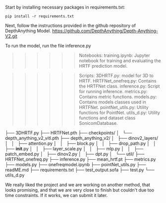 
Start by installing necessary packages in requirements.txt:

    pip install -r requirements.txt

Next, follow the instructions provided in the github repository of DepthAnything Model.
https://github.com/DepthAnything/Depth-Anything-V2.git 

To run the model, run the file inference.py

>>>>>> Notebooks:
training.ipynb: Jupyter notebook for training and evaluating the HRTF prediction model.

>>>>>> Scripts:
3DHRTF.py: model for 3D to HRTF.
HRTFNet_onefreq.py: Contains the HRTFNet class.
inference.py: Script for running inference.
metrics.py: Contains metric functions.
models.py: Contains models classes used in HRTFNet.
pointNet_utils.py: Utility functions for PointNet.
utils_d.py: Utility functions and dataset class SonicomDatabase.

├── 3DHRTF.py
├── HRTFNet.pth
├── checkpoints/
│   └── depth_anything_v2_vitl.pth
├── depth_anything_v2/
│   ├── dinov2_layers/
│   │   ├── attention.py
│   │   ├── block.py
│   │   ├── drop_path.py
│   │   ├── __init__.py
│   │   ├── layer_scale.py
│   │   ├── mlp.py
│   │   ├── patch_embed.py
│   ├── dinov2.py
│   ├── dpt.py
│   └── util/
├── HRTFNet_onefreq.py
├── inference.py
├── mean_hrtf.pt
├── metrics.py
├── models.py
├── onefreqmodel.ipynb
├── pointNet_utils.py
├── readME.md
├── requirements.txt
├── test_output.sofa
├── test.py
└── utils_d.py


We really liked the project and we are working on another method, that looks promising, and that we are very close to finish but couldn't due too time constraints. If it works, we can submit it later.